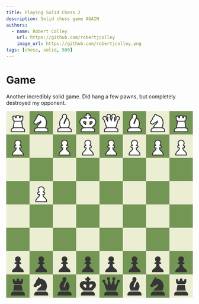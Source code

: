 ```yaml
---
title: Playing Solid Chess 2
description: Solid chess game AGAIN
authors:
  - name: Robert Colley
    url: https://github.com/robertjcolley
    image_url: https://github.com/robertjcolley.png
tags: [chess, solid, 500]
---
```


# Game

Another incredibly solid game. Did hang a few pawns, but completely destroyed my opponent.

![solid game](/img/chess/2022-03-31-solid-game-2.gif)
